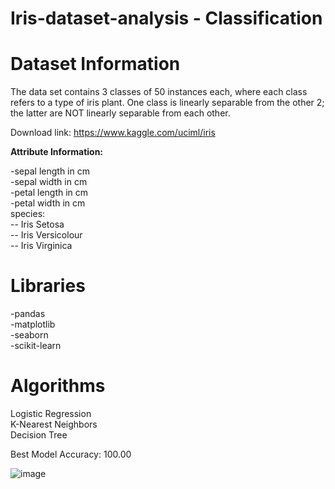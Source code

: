 # Iris-dataset-analysis - Classification

# Dataset Information

The data set contains 3 classes of 50 instances each, where each class refers to a type of iris plant. One class is linearly separable from the other 2; the latter are NOT linearly separable from each other.

Download link: https://www.kaggle.com/uciml/iris

 <b>Attribute Information: </b>

-sepal length in cm <br />
-sepal width in cm <br />
-petal length in cm <br />
-petal width in cm <br />
species:  <br />
 -- Iris Setosa <br />
 -- Iris Versicolour  <br />
 -- Iris Virginica <br />

# Libraries

-pandas <br />
-matplotlib <br />
-seaborn <br />
-scikit-learn <br />

# Algorithms

Logistic Regression <br />
K-Nearest Neighbors <br />
Decision Tree <br />

Best Model Accuracy: 100.00 <br />

![image](https://user-images.githubusercontent.com/108524748/235325109-e352a9af-20e4-4977-9171-4fcadef84df6.png)



